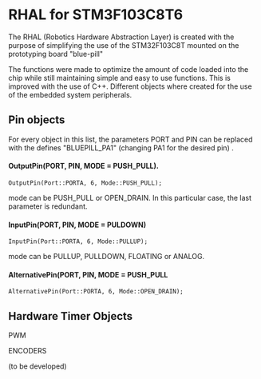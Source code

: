 # RHAL for STM3F103C8T6

The RHAL (Robotics Hardware Abstraction Layer) is created with the purpose of simplifying the use of the STM32F103C8T mounted on the prototyping board "blue-pill"

The functions were made to optimize the amount of code loaded into the chip while still maintaining simple and easy to use functions. This is improved with the use of C++. Different objects where created for the use of the embedded system peripherals.

## Pin objects

For every object in this list, the parameters PORT and PIN can be replaced with the defines "BLUEPILL_PA1" (changing PA1 for the desired pin) .

#### OutputPin(PORT, PIN, MODE = PUSH_PULL).

`OutputPin(Port::PORTA, 6, Mode::PUSH_PULL);`

mode can be PUSH_PULL or OPEN_DRAIN. In this particular case, the last parameter is redundant. 


#### InputPin(PORT, PIN, MODE = PULDOWN)

`InputPin(Port::PORTA, 6, Mode::PULLUP);`

mode can be PULLUP, PULLDOWN, FLOATING or ANALOG.


#### AlternativePin(PORT, PIN, MODE = PUSH_PULL

`AlternativePin(Port::PORTA, 6, Mode::OPEN_DRAIN);`


## Hardware Timer Objects

PWM

ENCODERS

(to be developed)

